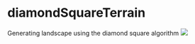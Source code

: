 # diamondSquareTerrain
Generating landscape using the diamond square algorithm
![](http://i.imgur.com/oQZBc3f.gifv)
